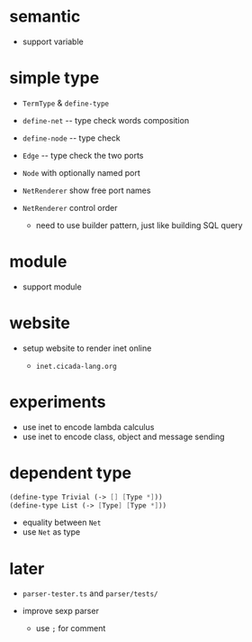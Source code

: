 # semantic

- support variable

# simple type

- `TermType` & `define-type`
- `define-net` -- type check words composition
- `define-node` -- type check
- `Edge` -- type check the two ports

- `Node` with optionally named port

- `NetRenderer` show free port names

- `NetRenderer` control order

  - need to use builder pattern, just like building SQL query

# module

- support module

# website

- setup website to render inet online

  - `inet.cicada-lang.org`

# experiments

- use inet to encode lambda calculus
- use inet to encode class, object and message sending

# dependent type

```scheme
(define-type Trivial (-> [] [Type *]))
(define-type List (-> [Type] [Type *]))
```

- equality between `Net`
- use `Net` as type

# later

- `parser-tester.ts` and `parser/tests/`

- improve sexp parser

  - use `;` for comment
